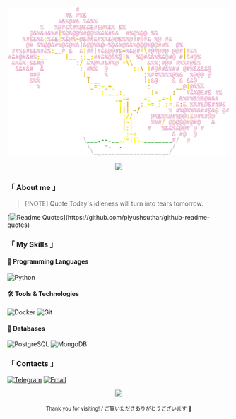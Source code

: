 <div align="center">
  <img src="src/sakura.png" alt="ascii sakura" width="500" />
</div>

<p align="center">
  <img src="https://capsule-render.vercel.app/api?type=rect&color=0:F69ABF,100:EB7FA9&height=3&section=footer"/>
</p>

<!-- # 𝕂𝕪𝕠𝕥𝕠 𝕂𝕪𝕓𝕖𝕣𝕡𝕒𝕟𝕜 🚀

👾 **NKTKLN** - ネットワークの住人 (Resident of the Network)  
**Status**: Online in the Wired  
**Location**: Moscow, Russia  
**Skills**: TypeScript | Python | React | Neural Interfaces -->

### 「 About me 」

>[!NOTE] Quote
>Today's idleness will turn into tears tomorrow.

[![Readme Quotes](https://quotes-github-readme.vercel.app/api?type=horizontal&theme=dark&quote=To%20exist%20is%20nothing%20more%20than%20a%20bundle%20of%20memories.)](https://github.com/piyushsuthar/github-readme-quotes)

<!-- ```
⌬ Name: NKTKLN
⌬ Status: Online in the Wired
⌬ Skills: TypeScript | Python | React | Neural Interfaces
⌬ Location: Moscow Russia
``` -->

### 「 My Skills 」

#### 🔧 Programming Languages

![Python](https://img.shields.io/badge/Python-3776AB?style=flat&logo=python&logoColor=white)

#### 🛠️ Tools & Technologies

![Docker](https://img.shields.io/badge/Docker-2496ED?style=flat&logo=docker&logoColor=white)
![Git](https://img.shields.io/badge/Git-F05032?style=flat&logo=git&logoColor=white)

#### 💼 Databases

![PostgreSQL](https://img.shields.io/badge/PostgreSQL-4169E1?style=flat&logo=postgresql&logoColor=white)
![MongoDB](https://img.shields.io/badge/MongoDB-47A248?style=flat&logo=mongodb&logoColor=white)

### 「 Contacts 」

[![Telegram](https://img.shields.io/badge/Telegram-2CA5E0?style=flat&logo=telegram&logoColor=white)](https://t.me/NKTKLN)
[![Email](https://img.shields.io/badge/Email-EA4335?style=flat&logo=gmail&logoColor=white)](mailto:nktkln@nktkln.com)  

<p align="center">
  <img src="https://capsule-render.vercel.app/api?type=rect&color=0:F69ABF,100:EB7FA9&height=3&section=footer"/>
</p>

<p align="center">
  <small>Thank you for visiting! / ご覧いただきありがとうございます 🌸</small>
</p>
